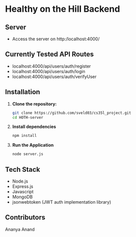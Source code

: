 # Healthy on the Hill Backend

## Server

* Access the server on http:/localhost:4000/

## Currently Tested API Routes
 * localhost:4000/api/users/auth/register
 * localhost:4000/api/users/auth/login
 * localhost:4000/api/users/auth/verifyUser

## Installation

1. **Clone the repository:**
   ```bash
   git clone https://github.com/sveld03/cs35l_project.git
   cd HOTH-server
   ```
2. **Install dependencies**
    ```bash
    npm install
    ```
3. **Run the Application**
    ```bash
    node server.js
    ```
## Tech Stack
* Node.js
* Express.js
* Javascript
* MongoDB
* jsonwebtoken (JWT auth implementation library)



## Contributors
Ananya Anand

